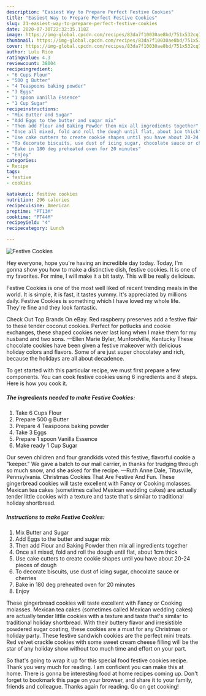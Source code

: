 ```yaml
---
description: "Easiest Way to Prepare Perfect Festive Cookies"
title: "Easiest Way to Prepare Perfect Festive Cookies"
slug: 21-easiest-way-to-prepare-perfect-festive-cookies
date: 2020-07-30T22:32:35.118Z
image: https://img-global.cpcdn.com/recipes/83da7f10030ae8bd/751x532cq70/festive-cookies-recipe-main-photo.jpg
thumbnail: https://img-global.cpcdn.com/recipes/83da7f10030ae8bd/751x532cq70/festive-cookies-recipe-main-photo.jpg
cover: https://img-global.cpcdn.com/recipes/83da7f10030ae8bd/751x532cq70/festive-cookies-recipe-main-photo.jpg
author: Lulu Rice
ratingvalue: 4.3
reviewcount: 38004
recipeingredient:
- "6 Cups Flour"
- "500 g Butter"
- "4 Teaspoons baking powder"
- "3 Eggs"
- "1 spoon Vanilla Essence"
- "1 Cup Sugar"
recipeinstructions:
- "Mix Butter and Sugar"
- "Add Eggs to the butter and sugar mix"
- "Then add Flour and Baking Powder then mix all ingredients together"
- "Once all mixed, fold and roll the dough until flat, about 1cm thick"
- "Use cake cutters to create cookie shapes until you have about 20-24 pieces of dough"
- "To decorate biscuits, use dust of icing sugar, chocolate sauce or cherries"
- "Bake in 180 deg preheated oven for 20 minutes"
- "Enjoy"
categories:
- Recipe
tags:
- festive
- cookies

katakunci: festive cookies 
nutrition: 296 calories
recipecuisine: American
preptime: "PT13M"
cooktime: "PT44M"
recipeyield: "4"
recipecategory: Lunch

---
```



![Festive Cookies](https://img-global.cpcdn.com/recipes/83da7f10030ae8bd/751x532cq70/festive-cookies-recipe-main-photo.jpg)

Hey everyone, hope you're having an incredible day today. Today, I'm gonna show you how to make a distinctive dish, festive cookies. It is one of my favorites. For mine, I will make it a bit tasty. This will be really delicious.

Festive Cookies is one of the most well liked of recent trending meals in the world. It is simple, it is fast, it tastes yummy. It's appreciated by millions daily. Festive Cookies is something which I have loved my whole life. They're fine and they look fantastic.

Check Out Top Brands On eBay. Red raspberry preserves add a festive flair to these tender coconut cookies. Perfect for potlucks and cookie exchanges, these shaped cookies never last long when I make them for my husband and two sons. —Ellen Marie Byler, Munfordville, Kentucky These chocolate cookies have been given a festive makeover with delicious holiday colors and flavors. Some of are just super chocolatey and rich, because the holidays are all about decadence.


To get started with this particular recipe, we must first prepare a few components. You can cook festive cookies using 6 ingredients and 8 steps. Here is how you cook it.

<!--inarticleads1-->

##### The ingredients needed to make Festive Cookies:

1. Take 6 Cups Flour
1. Prepare 500 g Butter
1. Prepare 4 Teaspoons baking powder
1. Take 3 Eggs
1. Prepare 1 spoon Vanilla Essence
1. Make ready 1 Cup Sugar


Our seven children and four grandkids voted this festive, flavorful cookie a &#34;keeper.&#34; We gave a batch to our mail carrier, in thanks for trudging through so much snow, and she asked for the recipe. —Ruth Anne Dale, Titusville, Pennsylvania. Christmas Cookies That Are Festive And Fun. These gingerbread cookies will taste excellent with Fancy or Cooking molasses. Mexican tea cakes (sometimes called Mexican wedding cakes) are actually tender little cookies with a texture and taste that&#39;s similar to traditional holiday shortbread. 

<!--inarticleads2-->

##### Instructions to make Festive Cookies:

1. Mix Butter and Sugar
1. Add Eggs to the butter and sugar mix
1. Then add Flour and Baking Powder then mix all ingredients together
1. Once all mixed, fold and roll the dough until flat, about 1cm thick
1. Use cake cutters to create cookie shapes until you have about 20-24 pieces of dough
1. To decorate biscuits, use dust of icing sugar, chocolate sauce or cherries
1. Bake in 180 deg preheated oven for 20 minutes
1. Enjoy


These gingerbread cookies will taste excellent with Fancy or Cooking molasses. Mexican tea cakes (sometimes called Mexican wedding cakes) are actually tender little cookies with a texture and taste that&#39;s similar to traditional holiday shortbread. With their buttery flavor and irresistible powdered sugar coating, these cookies are a must for any Christmas or holiday party. These festive sandwich cookies are the perfect mini treats. Red velvet crackle cookies with some sweet cream cheese filling will be the star of any holiday show without too much time and effort on your part. 

So that's going to wrap it up for this special food festive cookies recipe. Thank you very much for reading. I am confident you can make this at home. There is gonna be interesting food at home recipes coming up. Don't forget to bookmark this page on your browser, and share it to your family, friends and colleague. Thanks again for reading. Go on get cooking!
